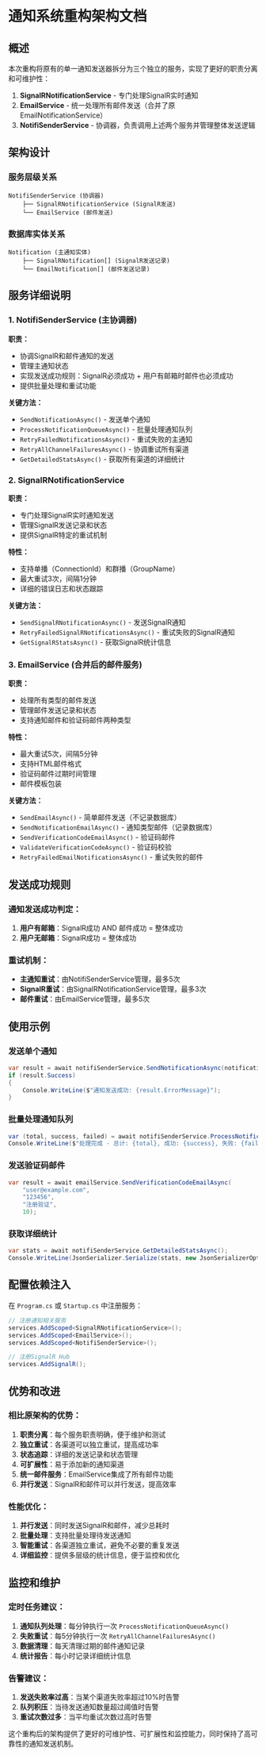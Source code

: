 # 通知系统重构架构文档

## 概述

本次重构将原有的单一通知发送器拆分为三个独立的服务，实现了更好的职责分离和可维护性：

1. **SignalRNotificationService** - 专门处理SignalR实时通知
2. **EmailService** - 统一处理所有邮件发送（合并了原EmailNotificationService）
3. **NotifiSenderService** - 协调器，负责调用上述两个服务并管理整体发送逻辑

## 架构设计

### 服务层级关系

```
NotifiSenderService (协调器)
    ├── SignalRNotificationService (SignalR发送)
    └── EmailService (邮件发送)
```

### 数据库实体关系

```
Notification (主通知实体)
    ├── SignalRNotification[] (SignalR发送记录)
    └── EmailNotification[] (邮件发送记录)
```

## 服务详细说明

### 1. NotifiSenderService (主协调器)

**职责：**
- 协调SignalR和邮件通知的发送
- 管理主通知状态
- 实现发送成功规则：SignalR必须成功 + 用户有邮箱时邮件也必须成功
- 提供批量处理和重试功能

**关键方法：**
- `SendNotificationAsync()` - 发送单个通知
- `ProcessNotificationQueueAsync()` - 批量处理通知队列
- `RetryFailedNotificationsAsync()` - 重试失败的主通知
- `RetryAllChannelFailuresAsync()` - 协调重试所有渠道
- `GetDetailedStatsAsync()` - 获取所有渠道的详细统计

### 2. SignalRNotificationService

**职责：**
- 专门处理SignalR实时通知发送
- 管理SignalR发送记录和状态
- 提供SignalR特定的重试机制

**特性：**
- 支持单播（ConnectionId）和群播（GroupName）
- 最大重试3次，间隔1分钟
- 详细的错误日志和状态跟踪

**关键方法：**
- `SendSignalRNotificationAsync()` - 发送SignalR通知
- `RetryFailedSignalRNotificationsAsync()` - 重试失败的SignalR通知
- `GetSignalRStatsAsync()` - 获取SignalR统计信息

### 3. EmailService (合并后的邮件服务)

**职责：**
- 处理所有类型的邮件发送
- 管理邮件发送记录和状态
- 支持通知邮件和验证码邮件两种类型

**特性：**
- 最大重试5次，间隔5分钟
- 支持HTML邮件格式
- 验证码邮件过期时间管理
- 邮件模板包装

**关键方法：**
- `SendEmailAsync()` - 简单邮件发送（不记录数据库）
- `SendNotificationEmailAsync()` - 通知类型邮件（记录数据库）
- `SendVerificationCodeEmailAsync()` - 验证码邮件
- `ValidateVerificationCodeAsync()` - 验证码校验
- `RetryFailedEmailNotificationsAsync()` - 重试失败的邮件

## 发送成功规则

### 通知发送成功判定：

1. **用户有邮箱**：SignalR成功 AND 邮件成功 = 整体成功
2. **用户无邮箱**：SignalR成功 = 整体成功

### 重试机制：

- **主通知重试**：由NotifiSenderService管理，最多5次
- **SignalR重试**：由SignalRNotificationService管理，最多3次
- **邮件重试**：由EmailService管理，最多5次

## 使用示例

### 发送单个通知
```csharp
var result = await notifiSenderService.SendNotificationAsync(notificationId);
if (result.Success)
{
    Console.WriteLine($"通知发送成功: {result.ErrorMessage}");
}
```

### 批量处理通知队列
```csharp
var (total, success, failed) = await notifiSenderService.ProcessNotificationQueueAsync(10);
Console.WriteLine($"处理完成 - 总计: {total}, 成功: {success}, 失败: {failed}");
```

### 发送验证码邮件
```csharp
var result = await emailService.SendVerificationCodeEmailAsync(
    "user@example.com", 
    "123456", 
    "注册验证", 
    10);
```

### 获取详细统计
```csharp
var stats = await notifiSenderService.GetDetailedStatsAsync();
Console.WriteLine(JsonSerializer.Serialize(stats, new JsonSerializerOptions { WriteIndented = true }));
```

## 配置依赖注入

在 `Program.cs` 或 `Startup.cs` 中注册服务：

```csharp
// 注册通知相关服务
services.AddScoped<SignalRNotificationService>();
services.AddScoped<EmailService>();
services.AddScoped<NotifiSenderService>();

// 注册SignalR Hub
services.AddSignalR();
```

## 优势和改进

### 相比原架构的优势：

1. **职责分离**：每个服务职责明确，便于维护和测试
2. **独立重试**：各渠道可以独立重试，提高成功率
3. **状态追踪**：详细的发送记录和状态管理
4. **可扩展性**：易于添加新的通知渠道
5. **统一邮件服务**：EmailService集成了所有邮件功能
6. **并行发送**：SignalR和邮件可以并行发送，提高效率

### 性能优化：

1. **并行发送**：同时发送SignalR和邮件，减少总耗时
2. **批量处理**：支持批量处理待发送通知
3. **智能重试**：各渠道独立重试，避免不必要的重复发送
4. **详细监控**：提供多层级的统计信息，便于监控和优化

## 监控和维护

### 定时任务建议：

1. **通知队列处理**：每分钟执行一次 `ProcessNotificationQueueAsync()`
2. **失败重试**：每5分钟执行一次 `RetryAllChannelFailuresAsync()`
3. **数据清理**：每天清理过期的邮件通知记录
4. **统计报告**：每小时记录详细统计信息

### 告警建议：

1. **发送失败率过高**：当某个渠道失败率超过10%时告警
2. **队列积压**：当待发送通知数量超过阈值时告警
3. **重试次数过多**：当平均重试次数过高时告警

这个重构后的架构提供了更好的可维护性、可扩展性和监控能力，同时保持了高可靠性的通知发送机制。
